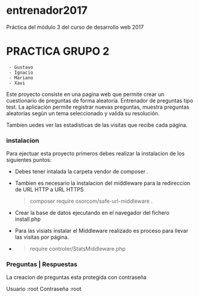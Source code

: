 # entrenador2017
Práctica del módulo 3 del curso de desarrollo web 2017

# PRACTICA GRUPO 2

~~~~~~~~~~
 - Gustavo
 - Ignacio
 - Mariano
 - Xavi
~~~~~~~~~~

Este proyecto consiste en  una pagina web que permite crear un cuestionario de preguntas de forma aleatoria.
Entrenador de preguntas tipo test. La aplicación permite registrar nuevas preguntas, muestra preguntas aleatorias según un tema seleccionado y valida su resolución.

Tambien uedes ver las estadisticas de las visitas que recibe cada página.

### instalacion

Para ejectuar esta proyecto primeros debes realizar la instalacion  de los siguientes puntos:

- Debes tener intalada la carpeta vendor de composer .
- Tambien es necesario la instalacion del middleware para la redireccion de URL HTTP a URL HTTPS
    > composer require osorcom/safe-url-middleware .

- Crear la base de datos ejecutando en el navegador del fichero install.php

- Para las visiats instalar el Middleware realizado es proceso para llevar las visitas por página.
-   > require controler/StatsMiddleware.php
### Preguntas | Respuestas ###

La creacion de preguntas esta protegida con contraseña

Usuario :root
Contraseña :root
